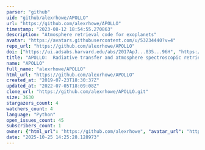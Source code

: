 ```yaml
---
parser: "github"
uid: "github/alexrhowe/APOLLO"
url: "https://github.com/alexrhowe/APOLLO"
timestamp: "2023-08-12 18:54:55.270863"
description: "Atmosphere retrieval code for exoplanets"
avatar: "https://avatars.githubusercontent.com/u/53234440?v=4"
repo_url: "https://github.com/alexrhowe/APOLLO"
doi: ["https://ui.adsabs.harvard.edu/abs/2017ApJ...835...96H", "https://ui.adsabs.harvard.edu/abs/2023ascl.soft07058H/abstract"]
title: "APOLLO:  Radiative transfer and atmosphere spectroscopic retrieval for exoplanets"
name: "APOLLO"
full_name: "alexrhowe/APOLLO"
html_url: "https://github.com/alexrhowe/APOLLO"
created_at: "2019-07-23T18:30:37Z"
updated_at: "2022-07-05T18:09:08Z"
clone_url: "https://github.com/alexrhowe/APOLLO.git"
size: 3630
stargazers_count: 4
watchers_count: 4
language: "Python"
open_issues_count: 45
subscribers_count: 1
owner: {"html_url": "https://github.com/alexrhowe", "avatar_url": "https://avatars.githubusercontent.com/u/53234440?v=4", "login": "alexrhowe", "type": "User"}
date: "2025-10-25 14:25:28.128973"
---
```

